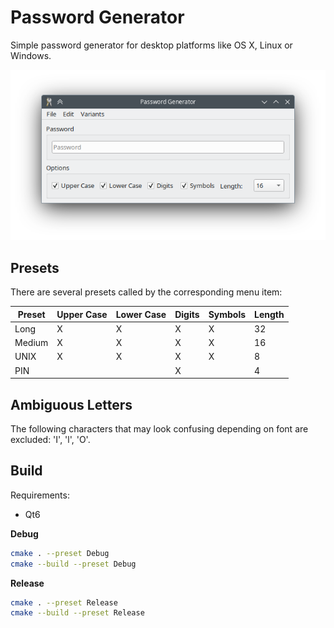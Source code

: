 # Password Generator

Simple password generator for desktop platforms like OS X, Linux or Windows.

![Main Window](docs/password-generator.png)

## Presets

There are several presets called by the corresponding menu item:

|Preset|Upper Case|Lower Case|Digits|Symbols|Length|
|---|---|---|---|---|---|
|Long|X|X|X|X|32|
|Medium|X|X|X|X|16|
|UNIX|X|X|X|X|8|
|PIN| | |X| |4|

## Ambiguous Letters

The following characters that may look confusing depending on font are excluded: 'I', 'l', 'O'.

## Build

Requirements:
* Qt6

**Debug**


```sh
cmake . --preset Debug
cmake --build --preset Debug
```

**Release**


```sh
cmake . --preset Release
cmake --build --preset Release
```
